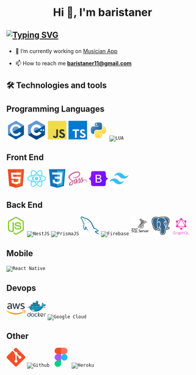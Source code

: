 <h1 align="center">Hi 👋, I'm baristaner</h1>

<h2 align="left">
  
[![Typing SVG](https://readme-typing-svg.demolab.com?font=Fira+Code&pause=1000&color=F7F30E&width=435&lines=Full+Stack+Developer)](https://git.io/typing-svg)
  
</h2>
  
- 🔭 I’m currently working on [Musician App](https://github.com/musician-app)

- 📫 How to reach me **baristaner11@gmail.com**



## 🛠  Technologies and tools

<h2 font-weight="bold">Programming Languages</h2>
<div>
  <div align="left">
  <code><img alt="C" height="50" width="50" src="https://raw.githubusercontent.com/devicons/devicon/master/icons/c/c-original.svg"></code>
  <code><img alt="C++" height="50" width="50" src="https://raw.githubusercontent.com/devicons/devicon/master/icons/cplusplus/cplusplus-original.svg"></code>
  <code><img alt="JavaScript" height="50" width="50" src="https://raw.githubusercontent.com/devicons/devicon/master/icons/javascript/javascript-original.svg"></code>
  <code><img alt="TypeScript" height="50" width="50" src="https://raw.githubusercontent.com/devicons/devicon/master/icons/typescript/typescript-original.svg"/></code>
  <code><img alt="Python" height="50" width="50" src="https://raw.githubusercontent.com/devicons/devicon/master/icons/python/python-original.svg"></code>
  <code><img alt="LUA" height="50" width="50" src="https://upload.wikimedia.org/wikipedia/commons/thumb/c/cf/Lua-Logo.svg/1200px-Lua-Logo.svg.png"></code>
  </div>
</div>

<h2 font-weight="bold">Front End</h2>
<div>
  <div align="left">
  <code><img alt="Html" height="50" width="50" src="https://github.com/devicons/devicon/blob/master/icons/html5/html5-original.svg"></code>
  <code><img alt="React" height="50" width="50" src="https://github.com/devicons/devicon/blob/master/icons/react/react-original.svg"></code>
  <code><img alt="CSS" height="50" width="50" src="https://github.com/devicons/devicon/blob/master/icons/css3/css3-original.svg"/></code>
  <code><img alt="SASS" height="50" width="50" src="https://github.com/devicons/devicon/blob/master/icons/sass/sass-original.svg"></code>
  <code><img alt="Bootstrap" height="50" width="50" src="https://github.com/devicons/devicon/blob/master/icons/bootstrap/bootstrap-original.svg"></code>
  <code><img alt="Tailwind" height="50" width="50" src="https://github.com/devicons/devicon/blob/master/icons/tailwindcss/tailwindcss-plain.svg"></code>
  </div>
</div>

<h2 font-weight="bold">Back End</h2>
<div>
  <div align="left">
  <code><img alt="Node" height="50" width="50" src="https://github.com/devicons/devicon/blob/master/icons/nodejs/nodejs-original.svg"></code>
  <code><img alt="NestJS" height="50" width="50" src="https://upload.wikimedia.org/wikipedia/commons/a/a8/NestJS.svg"></code>
  <code><img alt="PrismaJS" height="50" width="50" src="https://cdn.worldvectorlogo.com/logos/prisma-2.svg"></code>
  <code><img alt="MySQL" height="50" width="50" src="https://github.com/devicons/devicon/blob/master/icons/mysql/mysql-original.svg"></code>
  <code><img alt="Firebase" height="50" width="50" src="https://www.vectorlogo.zone/logos/firebase/firebase-icon.svg"></code>
  <code><img alt="MS-SQL" height="50" width="50" src="https://github.com/devicons/devicon/blob/master/icons/microsoftsqlserver/microsoftsqlserver-plain-wordmark.svg"></code>
  <code><img alt="PostgreSQL" height="50" width="50" src="https://github.com/devicons/devicon/blob/master/icons/postgresql/postgresql-original.svg"></code>
  <code><img alt="GraphQL" height="50" width="50" src="https://github.com/devicons/devicon/blob/master/icons/graphql/graphql-plain-wordmark.svg"></code>
  </div>
</div>

<h2 font-weight="bold">Mobile</h2>
<div>
  <div align="left">
  <code><img alt="React Native" height="50" width="50" src="https://reactnative.dev/img/header_logo.svg"></code>
  
  </div>
</div>

<h2 font-weight="bold">Devops</h2>
<div>
  <div align="left">
  <code><img alt="AWS" height="50" width="50" src="https://raw.githubusercontent.com/devicons/devicon/master/icons/amazonwebservices/amazonwebservices-original-wordmark.svg"></code>
    <code><img alt="Docker" height="50" width="50" src="https://raw.githubusercontent.com/devicons/devicon/master/icons/docker/docker-original-wordmark.svg"></code>
    <code><img alt="Google Cloud" height="50" width="50" src="https://www.vectorlogo.zone/logos/google_cloud/google_cloud-icon.svg"></code>
  </div>
</div>

<h2 font-weight="bold">Other</h2>
<div>
  <div align="left">
  <code><img alt="Git" height="50" width="50" src="https://github.com/devicons/devicon/blob/master/icons/git/git-original.svg"></code>
  <code><img alt="Github" height="50" width="50" src="https://upload.wikimedia.org/wikipedia/commons/thumb/9/91/Octicons-mark-github.svg/2048px-Octicons-mark-github.svg.png"/></code>
  <code><img alt="Figma" height="50" width="50" src="https://github.com/devicons/devicon/blob/master/icons/figma/figma-original.svg"/></code>
    <code><img alt="Heroku" height="50" width="50" src="https://www.vectorlogo.zone/logos/heroku/heroku-icon.svg"/></code>
  </div>
</div>
